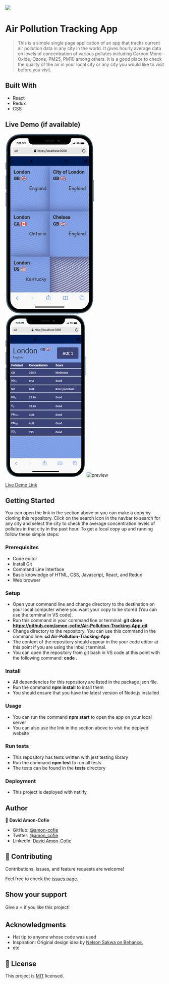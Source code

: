 ![](https://img.shields.io/badge/Microverse-blueviolet)

# Air Pollution Tracking App

> This is a simple single page application of an app that tracks current air pollution data in any city in the world. It gives hourly average data on levels of concentration of various pollutes including Carbon Mono-Oxide, Ozone, PM25, PM10 among others. It is a good place to check the quality of the air in your local city or any city you would like to visit before you visit.

## Built With

- React
- Redux
- CSS

## Live Demo (if available)

![Homepage](./src/resources/images/Homepage.png) ![Details](./src/resources/images/Details.png)
![preview](./src/resources/images/preview.gif)

[Live Demo Link](https://airpollutiontracker.netlify.app/)

## Getting Started

You can open the link in the <live demo> section above or you can make a copy by cloning this repository. Click on the search icon in the navbar to search for any city and select the city to check the average concentration levels of pollutes in that city in the past hour.
To get a local copy up and running follow these simple steps:

### Prerequisites

- Code editor
- Install Git
- Command Line Interface
- Basic knowledge of HTML, CSS, Javascript, React, and Redux
- Web browser

### Setup

- Open your command line and change directory to the destination on your local computer where you want your copy to be stored (You can use the terminal in VS code).
- Run this command in your command line or terminal: **git clone https://github.com/amon-cofie/Air-Pollution-Tracking-App.git**
- Change directory to the repository. You can use this command in the command line: **cd Air-Pollution-Tracking-App**
- The content of the repository should appear in the your code editor at this point if you are using the inbuilt terminal.
- You can open the repository from git bash in VS code at this point with the following command: **code .**

### Install

- All dependencies for this repository are listed in the package.json file.
- Run the command **npm install** to intall them
- You should ensure that you have the latest version of Node.js installed

### Usage

- You can run the command **npm start** to open the app on your local server
- You can also use the link in the <live demo> section above to visit the deplyed website

### Run tests

- This repository has tests written with jest testing library
- Run the command **npm test** to run all tests
- The tests can be found in the **tests** directory

### Deployment

- This project is deployed with netlify

## Author

👤 **David Amon-Cofie**

- GitHub: [@amon-cofie](https://github.com/amon-cofie)
- Twitter: [@amon_cofie](https://twitter.com/amon_cofie)
- LinkedIn: [David Amon-Cofie](https://www.linkedin.com/in/damon-cofie/)

## 🤝 Contributing

Contributions, issues, and feature requests are welcome!

Feel free to check the [issues page](https://github.com/amon-cofie/Air-Pollution-Tracking-App/issues).

## Show your support

Give a ⭐️ if you like this project!

## Acknowledgments

- Hat tip to anyone whose code was used
- Inspiration: Original design idea by [Nelson Sakwa on Behance.](https://www.behance.net/sakwadesignstudio)
- etc

## 📝 License

This project is [MIT](https://github.com/amon-cofie/Air-Pollution-Tracking-App/blob/dev/LICENSE) licensed.

